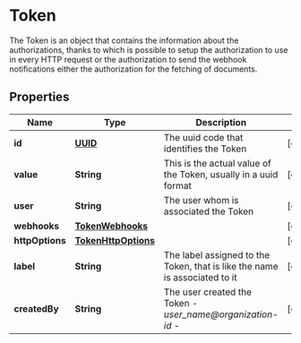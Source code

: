 

# Token

The Token is an object that contains the information about the authorizations, thanks to which is possible to setup the authorization to use in every HTTP request or the authorization to send the webhook notifications either the authorization for the fetching of documents. 
## Properties

Name | Type | Description | Notes
------------ | ------------- | ------------- | -------------
**id** | [**UUID**](UUID.md) | The uuid code that identifies the Token |  [optional]
**value** | **String** | This is the actual value of the Token, usually in a uuid format |  [optional]
**user** | **String** | The user whom is associated the Token |  [optional]
**webhooks** | [**TokenWebhooks**](TokenWebhooks.md) |  |  [optional]
**httpOptions** | [**TokenHttpOptions**](TokenHttpOptions.md) |  |  [optional]
**label** | **String** | The label assigned to the Token, that is like the name is associated to it |  [optional]
**createdBy** | **String** | The user created the Token - _user_name@organization-id_ - |  [optional]



